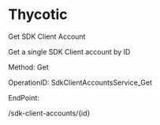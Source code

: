 #     Thycotic


Get SDK Client Account

Get a single SDK Client account by ID

Method: Get

OperationID: SdkClientAccountsService_Get

EndPoint:

/sdk-client-accounts/{id}
